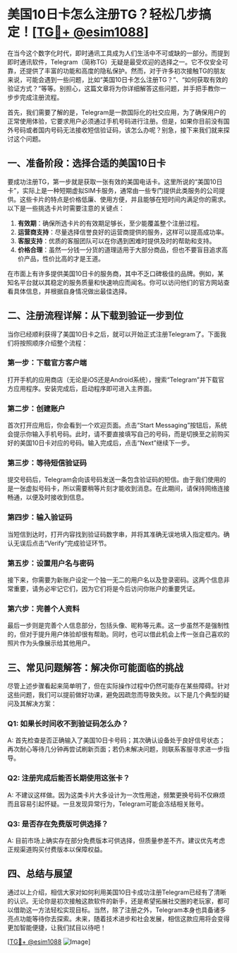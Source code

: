 # 美国10日卡怎么注册TG？轻松几步搞定！[[TG💪+ @esim1088](https://t.me/s/esim1088)]

在当今这个数字化时代，即时通讯工具成为人们生活中不可或缺的一部分。而提到即时通讯软件，Telegram（简称TG）无疑是最受欢迎的选择之一。它不仅安全可靠，还提供了丰富的功能和高度的隐私保护。然而，对于许多初次接触TG的朋友来说，可能会遇到一些问题，比如“美国10日卡怎么注册TG？”、“如何获取有效的验证方式？”等等。别担心，这篇文章将为你详细解答这些问题，并手把手教你一步步完成注册流程。

首先，我们需要了解的是，Telegram是一款国际化的社交应用，为了确保用户的正常使用体验，它要求用户必须通过手机号码进行注册。但是，如果你目前没有国外号码或者国内号码无法接收短信验证码，该怎么办呢？别急，接下来我们就来探讨这个问题。

## 一、准备阶段：选择合适的美国10日卡

要成功注册TG，第一步就是获取一张有效的美国电话卡。这里所说的“美国10日卡”，实际上是一种短期虚拟SIM卡服务，通常由一些专门提供此类服务的公司提供。这些卡片的特点是价格低廉、使用方便，并且能够在短时间内满足你的需求。以下是一些挑选卡片时需要注意的关键点：

1. **有效期**：确保所选卡片的有效期足够长，至少能覆盖整个注册过程。
2. **运营商支持**：尽量选择信誉良好的运营商提供的服务，这样可以提高成功率。
3. **客服支持**：优质的客服团队可以在你遇到困难时提供及时的帮助和支持。
4. **价格合理**：虽然一分钱一分货的道理适用于大部分商品，但也不要盲目追求高价产品，性价比高的才是王道。

在市面上有许多提供美国10日卡的服务商，其中不乏口碑极佳的品牌。例如，某知名平台就以其稳定的服务质量和快速响应而闻名。你可以访问他们的官方网站查看具体信息，并根据自身情况做出最佳选择。

## 二、注册流程详解：从下载到验证一步到位

当你已经顺利获得了美国10日卡之后，就可以开始正式注册Telegram了。下面我们将按照顺序介绍整个流程：

### 第一步：下载官方客户端

打开手机的应用商店（无论是iOS还是Android系统），搜索“Telegram”并下载官方应用程序。安装完成后，启动程序即可进入主界面。

### 第二步：创建账户

首次打开应用后，你会看到一个欢迎页面。点击“Start Messaging”按钮后，系统会提示你输入手机号码。此时，请不要直接填写自己的号码，而是切换至之前购买好的美国10日卡对应的号码。输入完成后，点击“Next”继续下一步。

### 第三步：等待短信验证码

提交号码后，Telegram会向该号码发送一条包含验证码的短信。由于我们使用的是一张虚拟号码卡，所以需要稍等片刻才能收到消息。在此期间，请保持网络连接畅通，以便及时接收到信息。

### 第四步：输入验证码

当短信到达时，打开内容找到验证码数字串，并将其准确无误地填入指定框内。确认无误后点击“Verify”完成验证环节。

### 第五步：设置用户名与密码

接下来，你需要为新账户设定一个独一无二的用户名以及登录密码。这两个信息非常重要，请务必牢记它们，因为它们将是今后访问你账户的重要凭证。

### 第六步：完善个人资料

最后一步则是完善个人信息部分，包括头像、昵称等元素。这一步虽然不是强制性的，但对于提升用户体验却很有帮助。同时，也可以借此机会上传一张自己喜欢的照片作为头像展示给其他用户。

## 三、常见问题解答：解决你可能面临的挑战

尽管上述步骤看起来简单明了，但在实际操作过程中仍然可能存在某些障碍。针对这些问题，我们可以提前做好功课，避免因疏忽而导致失败。以下是几个典型的疑问及其解决方案：

### Q1: 如果长时间收不到验证码怎么办？
A: 首先检查是否正确输入了美国10日卡号码；其次确认设备处于良好信号状态；再次耐心等待几分钟再尝试刷新页面；若仍未解决问题，则联系客服寻求进一步指导。

### Q2: 注册完成后能否长期使用这张卡？
A: 不建议这样做。因为这类卡片大多设计为一次性用途，频繁更换号码不仅麻烦而且容易引起怀疑。一旦发现异常行为，Telegram可能会冻结相关账号。

### Q3: 是否存在免费版可供选择？
A: 目前市场上确实存在部分免费版本可供选择，但质量参差不齐。建议优先考虑正规渠道购买付费版本以保障权益。

## 四、总结与展望

通过以上介绍，相信大家对如何利用美国10日卡成功注册Telegram已经有了清晰的认识。无论你是初次接触这款软件的新手，还是希望拓展社交圈的老玩家，都可以借助这一方法轻松实现目标。当然，除了注册之外，Telegram本身也具备诸多亮点功能等待你去探索。未来，随着技术进步和社会发展，相信这款应用将会变得更加智能便捷，让我们拭目以待吧！

[[TG💪+ @esim1088](https://t.me/s/esim1088) ![Image](https://i.postimg.cc/4NQfJmqS/Snipaste-2025-05-13-00-14-12.png)]